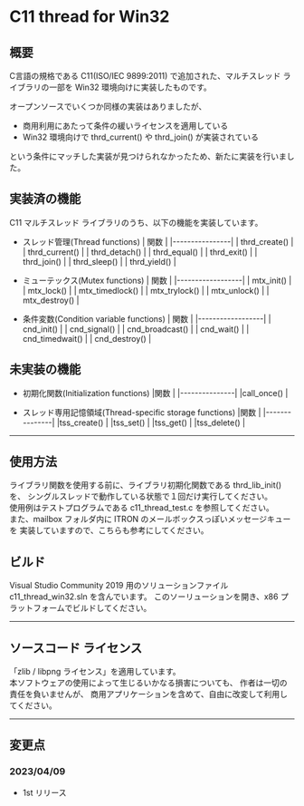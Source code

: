 ﻿# C11 thread for Win32

## 概要
C言語の規格である C11(ISO/IEC 9899:2011) で追加された、マルチスレッド
ライブラリの一部を Win32 環境向けに実装したものです。  

オープンソースでいくつか同様の実装はありましたが、  

 - 商用利用にあたって条件の緩いライセンスを適用している
 - Win32 環境向けで thrd_current() や thrd_join() が実装されている

という条件にマッチした実装が見つけられなかったため、新たに実装を行いました。  


## 実装済の機能
C11 マルチスレッド ライブラリのうち、以下の機能を実装しています。

* スレッド管理(Thread functions)
	| 関数           |
	|----------------|
	| thrd_create()  |
	| thrd_current() |
	| thrd_detach()  |
	| thrd_equal()   |
	| thrd_exit()    |
	| thrd_join()    |
	| thrd_sleep()   |
	| thrd_yield()   |

* ミューテックス(Mutex functions)
	| 関数             |
	|------------------|
	| mtx_init()       |
	| mtx_lock()       |
	| mtx_timedlock()  |
	| mtx_trylock()    |
	| mtx_unlock()     |
	| mtx_destroy()    |

* 条件変数(Condition variable functions)
	| 関数             |
	|------------------|
	| cnd_init()       |
	| cnd_signal()     |
	| cnd_broadcast()  |
	| cnd_wait()       |
	| cnd_timedwait()  |
	| cnd_destroy()    |

## 未実装の機能
* 初期化関数(Initialization functions)
	|関数           |
	|---------------|
	|call_once()    |

* スレッド専用記憶領域(Thread-specific storage functions)
	|関数           |
	|---------------|
	|tss_create()   |
	|tss_set()      |
	|tss_get()      |
	|tss_delete()   |

---
## 使用方法
ライブラリ関数を使用する前に、ライブラリ初期化関数である thrd_lib_init() を、
シングルスレッドで動作している状態で１回だけ実行してください。  
使用例はテストプログラムである c11_thread_test.c を参照してください。  
また、mailbox フォルダ内に ITRON のメールボックスっぽいメッセージキューを
実装していますので、こちらも参考にしてください。  

## ビルド

Visual Studio Community 2019 用のソリューションファイル
c11_thread_win32.sln を含んでいます。
このソーリューションを開き、x86 プラットフォームでビルドしてください。

---
## ソースコード ライセンス

「zlib / libpng ライセンス」を適用しています。  
本ソフトウェアの使用によって生じるいかなる損害についても、
作者は一切の責任を負いませんが、
商用アプリケーションを含めて、自由に改変して利用してください。  

---
## 変更点

### 2023/04/09

 * 1st リリース

